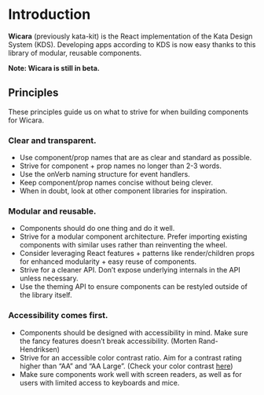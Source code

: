 # Introduction

**Wicara** (previously kata-kit) is the React implementation of the Kata Design System (KDS). Developing apps according to KDS is now easy thanks to this library of modular, reusable components.

**Note: Wicara is still in beta.**

## Principles

These principles guide us on what to strive for when building components for Wicara.

### Clear and transparent.

- Use component/prop names that are as clear and standard as possible.
- Strive for component + prop names no longer than 2-3 words.
- Use the onVerb naming structure for event handlers.
- Keep component/prop names concise without being clever.
- When in doubt, look at other component libraries for inspiration.

### Modular and reusable.

- Components should do one thing and do it well.
- Strive for a modular component architecture. Prefer importing existing components with similar uses rather than reinventing the wheel.
- Consider leveraging React features + patterns like render/children props for enhanced modularity + easy reuse of components.
- Strive for a cleaner API. Don’t expose underlying internals in the API unless necessary.
- Use the theming API to ensure components can be restyled outside of the library itself.

### Accessibility comes first.

- Components should be designed with accessibility in mind. Make sure the fancy features doesn’t break accessibility. (Morten Rand-Hendriksen)
- Strive for an accessible color contrast ratio. Aim for a contrast rating higher than “AA” and “AA Large”. (Check your color contrast [here](https://colorable.jxnblk.com/))
- Make sure components work well with screen readers, as well as for users with limited access to keyboards and mice.
